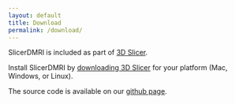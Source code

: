```yaml
---
layout: default
title: Download
permalink: /download/
---
```


SlicerDMRI is included as part of [3D Slicer](http://www.slicer.org).

Install SlicerDMRI by [downloading 3D Slicer](http://download.slicer.org/) for your platform (Mac, Windows, or Linux).

The source code is available on our [github page](https://github.com/SlicerDMRI).

